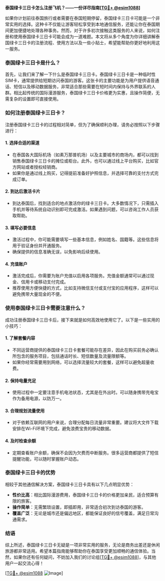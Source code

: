 **泰国绿卡三日卡怎么注册飞机？——一份详尽指南[[TG💪+ @esim1088](https://t.me/s/esim1088)]**

如果你计划前往泰国旅行或者需要在泰国短期停留，泰国绿卡三日卡可能是一个非常实用的选择。这种卡不仅能让游客轻松享受到本地通信服务，还能让你在泰国期间更加便捷地处理各种事务。然而，对于许多初次接触这类服务的人来说，如何注册和使用泰国绿卡三日卡可能会成为一道难题。本文将从多个角度为你详细讲解泰国绿卡三日卡的注册流程、使用方法以及一些小贴士，希望能帮助你更好地利用这一服务。

### 泰国绿卡三日卡是什么？

首先，让我们来了解一下什么是泰国绿卡三日卡。泰国绿卡三日卡是一种临时性SIM卡，通常提供给短期访问泰国的游客。这张卡的主要功能是为用户提供语音通话、短信以及移动数据服务，非常适合那些需要在短时间内保持与外界联系的人群。相比起传统的国际漫游服务，泰国绿卡三日卡价格更为实惠，且操作简便，无需复杂的设置即可直接使用。

### 如何注册泰国绿卡三日卡？

注册泰国绿卡三日卡的过程相对简单，但为了确保顺利办理，请务必按照以下步骤进行：

#### 1. **选择合适的渠道**
   - 在泰国各大国际机场（如素万那普机场）以及主要城市的商场内，都可以找到销售泰国绿卡三日卡的摊位或柜台。此外，也可以通过线上平台购买，比如官方网站或者授权经销商。
   - 如果你是通过线上购买，记得提前准备好护照信息，并选择可靠的支付方式完成订单。

#### 2. **到达后激活卡片**
   - 到达泰国后，找到适合的地点激活你的绿卡三日卡。大多数情况下，只需插入手机并等待系统自动识别即可完成激活。如果遇到问题，可以咨询工作人员获取帮助。

#### 3. **填写必要信息**
   - 激活过程中，你可能需要填写一些基本信息，例如姓名、国籍等。这些信息将用于验证身份并开通服务。
   - 确保提供的信息准确无误，以免影响后续使用。

#### 4. **充值账户**
   - 激活完成后，你需要为账户充值以启用各项服务。充值金额通常可以通过现金、信用卡或移动支付完成。
   - 推荐使用方便快捷的方式，比如支持微信支付或支付宝的应用程序，这样可以避免携带大量现金的不便。

### 使用泰国绿卡三日卡需要注意什么？

成功注册泰国绿卡三日卡后，接下来就是如何高效地使用它了。以下是一些实用的小技巧：

#### 1. **了解套餐内容**
   - 不同运营商提供的泰国绿卡三日卡套餐可能存在差异，因此在购买前务必确认所包含的服务项目，包括通话时长、短信数量及流量限额等。
   - 如果你经常需要用到网络，可以选择流量较大的套餐，这样可以避免超量收费。

#### 2. **保持电量充足**
   - 使用过程中一定要注意手机电池状态，尤其是在外出时。可以随身携带充电宝作为备用电源，以防万一。

#### 3. **合理规划流量使用**
   - 对于依赖互联网的用户来说，合理分配每日流量非常重要。建议将大文件下载安排在Wi-Fi环境下完成，避免浪费宝贵的移动数据。

#### 4. **及时检查余额**
   - 定期查看账户余额，确保不会因为欠费而中断服务。很多运营商都提供了短信提醒功能，可以随时掌握账户动态。

### 泰国绿卡三日卡的优势

相较于其他通信解决方案，泰国绿卡三日卡具有以下几点明显优势：

- **性价比高**：相比国际漫游费用，泰国绿卡三日卡的价格更加亲民，适合预算有限的旅客。
- **操作简单**：无需繁琐设置，即插即用，非常适合初次到访泰国的游客。
- **覆盖广泛**：无论是城市还是偏远地区，都能保证良好的信号覆盖，满足日常沟通需求。

### 结语

综上所述，泰国绿卡三日卡无疑是一项非常实用的服务，无论是商务出差还是休闲旅游都非常适用。希望本篇指南能够帮助你在泰国享受更加顺畅的通信体验。当然，如果你还有任何疑问，不妨加入我们的讨论组[[TG💪+ @esim1088](https://t.me/s/esim1088)]，与其他用户一起交流心得！

[[TG💪+ @esim1088](https://t.me/s/esim1088) ![Image](https://i.postimg.cc/4NQfJmqS/Snipaste-2025-05-13-00-14-12.png)]